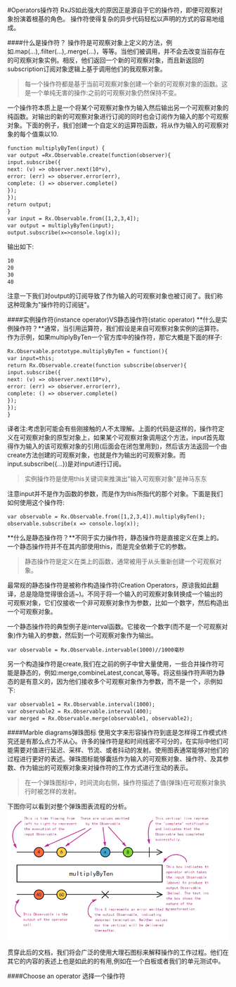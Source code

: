 #
#Operators操作符
RxJS如此强大的原因正是源自于它的操作符，即便可观察对象扮演着根基的角色。 操作符使得复杂的异步代码轻松以声明的方式的容易地组成。

####什么是操作符？
操作符是可观察对象上定义的方法，例如.map(...),.filter(...),.merge(...)，等等。当他们被调用，并不会去改变当前存在的可观察对象实例。相反，他们返回一个新的可观察对象，而且新返回的subscription订阅对象逻辑上基于调用他们的我观察对象。

>每一个操作符都是基于当前可观察对象创建一个新的可观察对象的函数。这是一个单纯无害的操作:之前的可观察对象仍然保持不变。

一个操作符本质上是一个将某个可观察对象作为输入然后输出另一个可观察对象的纯函数。对输出的新的可观察对象进行订阅的同时也会订阅作为输入的那个可观察对象。下面的例子，我们创建一个自定义的运算符函数，将从作为输入的可观察对象的每个值乘以10.
```
function multiplyByTen(input) {
var output =Rx.Observable.create(function(observer){
input.subscribe({
next: (v) => observer.next(10*v),
error: (err) => observer.error(err),
complete: () => observer.complete()
});
});
return output;
}
var input = Rx.Observable.from([1,2,3,4]);
var output = multiplyByTen(input);
output.subscribe(x=>console.log(x));
```
输出如下:
```
10
20
30
40
```
注意一下我们对output的订阅导致了作为输入的可观察对象也被订阅了。我们称这种现象为"操作符的订阅链"。

####实例操作符(instance operator)VS静态操作符(static operator)
**什么是实例操作符？**通常，当引用运算符，我们假设是来自可观察对象实例的运算符。作为示例，如果multiplyByTen一个官方库中的操作符，那它大概是下面的样子:
```
Rx.Observable.prototype.multiplyByTen = function(){
var input=this;
return Rx.Observable.create(function subscribe(observer){
input.subscribe({
next: (v) => observer.next(10*v),
error: (err) => observer.error(err),
complete: () => observer.complete()
});
});
}
```
译者注:考虑到可能会有些刚接触的人不太理解。上面的代码是这样的，操作符定义在可观察对象的原型对象上，如果某个可观察对象调用这个方法，input首先取得作为输入的该可观察对象的引用(后面会在闭包里用到)，然后该方法返回一个由create方法创建的可观察对象，也就是作为输出的可观察对象。而input.subscribe({...})是对input进行订阅。


>实例操作符是使用this关键词来推演出"输入可观察对象"是神马东东

注意input并不是作为函数的参数，而是作为this所指代的那个对象。下面是我们如何使用这个操作符:
```
var observable = Rx.Observable.from([1,2,3,4]).multiplyByTen();
observable.subscribe(x => console.log(x));
```
**什么是静态操作符？**不同于实力操作符，静态操作符是直接定义在类上的。一个静态操作符并不在其内部使用this，而是完全依赖于它的参数。
> 静态操作符是定义在类上的函数，通常被用于从头重新创建一个可观察对象。

最常规的静态操作符是被称作构造操作符(Creation Operators，原谅我如此翻译，总是隐隐觉得很合适~)。不同于将一个输入的可观察对象转换成一个输出的可观察对象，它们仅接收一个非可观察对象作为参数，比如一个数字，然后构造出一个可观察对象。

一个静态操作符的典型例子是interval函数。它接收一个数字(而不是一个可观察对象)作为输入的参数，然后到一个可观察对象作为输出。
```
var observable = Rx.Observable.intervable(1000)//1000毫秒
```
另一个构造操作符是create,我们在之前的例子中曾大量使用，一些合并操作符可能是静态的，例如:merge,combineLatest,concat,等等。将这些操作符声明为静态的是有意义的，因为他们接收多个可观察对象作为参数，而不是一个，示例如下:
```
var observable1 = Rx.Observable.interval(1000);
var observable2 = Rx.Observable.interval(400);
var merged = Rx.Observable.merge(observable1, observable2);
```
####Marble diagrams弹珠图标
使用文字来形容操作符到底是怎样得工作模式终究还是有那么点力不从心。许多的操作符是和时间线密不可分的，在实际中他们可能需要对值进行延迟、采样、节流、或者抖动的发射。使用图表通常能够对他们的过程进行更好的表述。弹珠图标能够囊括作为输入的可观察对象、操作符、及其参数、作为输出的可观察对象来对操作符的工作方式进行生动的表示。

>在一个弹珠图标中，时间流向右侧，操作符描述了值(弹珠)在可观察对象执行时被怎样的发射。

下图你可以看到对整个弹珠图表流程的分析。![](/assets/1.png)

贯穿此后的文档，我们将会广泛的使用大理石图标来解释操作的工作过程。他们在其它的内容的表述上也是如此的的有用,例如在一个白板或者我们的单元测试中。

####Choose an operator 选择一个操作符


























